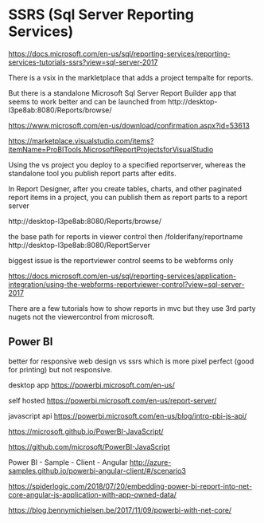 # SSRS (Sql Server Reporting Services)

https://docs.microsoft.com/en-us/sql/reporting-services/reporting-services-tutorials-ssrs?view=sql-server-2017

There is a vsix in the markletplace that adds a project tempalte for reports.

But there is a standalone Microsoft Sql Server Report Builder app that seems to work better and can be launched from 
http://desktop-l3pe8ab:8080/Reports/browse/

https://www.microsoft.com/en-us/download/confirmation.aspx?id=53613

https://marketplace.visualstudio.com/items?itemName=ProBITools.MicrosoftReportProjectsforVisualStudio

Using the vs project you deploy to a specified reportserver, whereas the standalone tool you publish report parts after edits.

In Report Designer, after you create tables, charts, and other paginated report items in a project, you can publish them as report parts to a report server 

http://desktop-l3pe8ab:8080/Reports/browse/

the base path for reports in viewer control then /folderifany/reportname
http://desktop-l3pe8ab:8080/ReportServer

biggest issue is the reportviewer control seems to be webforms only

https://docs.microsoft.com/en-us/sql/reporting-services/application-integration/using-the-webforms-reportviewer-control?view=sql-server-2017

There are a few tutorials how to show reports in mvc but they use 3rd party nugets not the viewercontrol from microsoft.

## Power BI

better for responsive web design vs ssrs which is more pixel perfect (good for printing) but not responsive.

desktop app
https://powerbi.microsoft.com/en-us/

self hosted
https://powerbi.microsoft.com/en-us/report-server/

javascript api
https://powerbi.microsoft.com/en-us/blog/intro-pbi-js-api/

https://microsoft.github.io/PowerBI-JavaScript/

https://github.com/microsoft/PowerBI-JavaScript

Power BI - Sample - Client - Angular
http://azure-samples.github.io/powerbi-angular-client/#/scenario3


https://spiderlogic.com/2018/07/20/embedding-power-bi-report-into-net-core-angular-js-application-with-app-owned-data/

https://blog.bennymichielsen.be/2017/11/09/powerbi-with-net-core/

